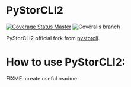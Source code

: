 # PyStorCLI2

[![Coverage Status Master](https://coveralls.io/repos/github/Naudit/pystorcli2/badge.svg?branch=master)](https://coveralls.io/github/Naudit/pystorcli2?branch=master)
![Coveralls branch](https://img.shields.io/coverallsCoverage/github/Naudit/pystorcli2?branch=develop&label=coverage%20on%20develop&logo=coveralls)

PyStorCLI2 official fork from [pystorcli](https://github.com/Chillisystems/pystorcli).

# How to use PyStorCLI2:

FIXME: create useful readme
